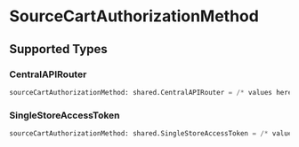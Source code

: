 # SourceCartAuthorizationMethod


## Supported Types

### CentralAPIRouter

```python
sourceCartAuthorizationMethod: shared.CentralAPIRouter = /* values here */
```

### SingleStoreAccessToken

```python
sourceCartAuthorizationMethod: shared.SingleStoreAccessToken = /* values here */
```

